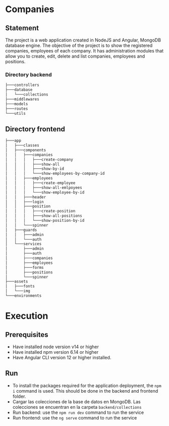 # Companies
## Statement
The project is a web application created in NodeJS and Angular, MongoDB database engine. The objective of the project is to show the registered companies, employees of each company.
It has administration modules that allow you to create, edit, delete and list companies, employees and positions.
### Directory backend
```bash
├───controllers
├───database
│   └───collections
├───middlewares
├───models
├───routes
└───utils
```
## Directory frontend
```bash
├───app
│   ├───classes
│   ├───components
│   │   ├───companies
│   │   │   ├───create-company
│   │   │   ├───show-all
│   │   │   ├───show-by-id
│   │   │   └───show-employees-by-company-id
│   │   ├───employees
│   │   │   ├───create-employee
│   │   │   ├───show-all-emlpoyees
│   │   │   └───show-employee-by-id
│   │   ├───header
│   │   ├───login
│   │   ├───position
│   │   │   ├───create-position
│   │   │   ├───show-all-positions
│   │   │   └───show-position-by-id
│   │   └───spinner
│   ├───guards
│   │   ├───admin
│   │   └───auth
│   └───services
│       ├───admin
│       ├───auth
│       ├───companies
│       ├───employees
│       ├───forms
│       ├───positions
│       └───spinner
├───assets
│   ├───fonts
│   └───img
└───environments
```
# Execution
## Prerequisites
* Have installed node version v14 or higher
* Have installed npm version 6.14 or higher
* Have Angular CLI version 12 or higher installed.
## Run
* To install the packages required for the application deployment, the ``npm i`` command is used. This should be done in the backend and frontend folder.
* Cargar las colecciones de la base de datos en MongoDB. Las colecciones se encuentran en la carpeta ``backend/collections``
* Run backend: use the ``npm run dev`` command to run the service
* Run frontend: use the ``ng serve`` command to run the service
